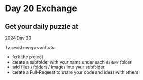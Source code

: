 # Day 20 Exchange

## Get your daily puzzle at

[2024 Day 20](https://adventofcode.com/2024/day/20)

To avoid merge conflicts:

* fork the project
* create a subfolder with your name under each `dayNN/` folder
* add files / folders / images into your subfolder
* create a Pull-Request to share your code and ideas with others

